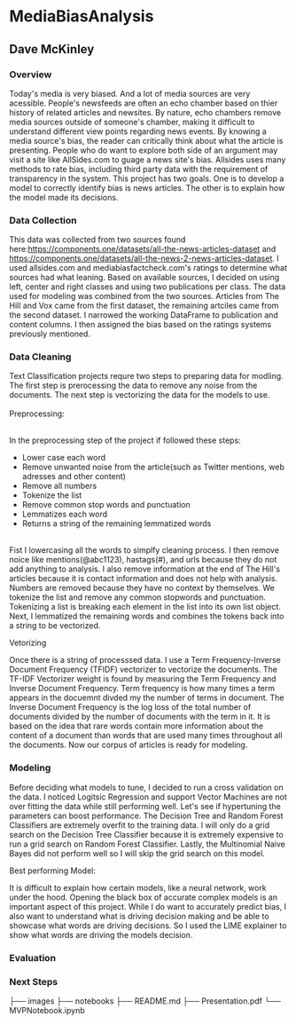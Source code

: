 # MediaBiasAnalysis
## Dave McKinley

### Overview

Today's media is very biased. And a lot of media sources are very acessible. People's newsfeeds are often an echo chamber based on thier history of related articles and newsites. By nature, echo chambers remove media sources outside of someone's chamber, making it difficult to understand different view points regarding news events. By knowing a media source's bias, the reader can critically think about what the article is presenting. People who do want to explore both side of an argument may visit a site like AllSides.com to guage a news site's bias. Allsides uses many methods to rate bias, including third party data with the requirement of transparency in the system. This project has two goals. One is to develop a model to correctly identify bias is news articles. The other is to explain how the model made its decisions. 

### Data Collection

This data was collected from two sources found here:https://components.one/datasets/all-the-news-articles-dataset and https://components.one/datasets/all-the-news-2-news-articles-dataset. I used allsides.com and mediabiasfactcheck.com's ratings to determine what sources had what leaning. Based on available sources, I decided on using left, center and right classes and using two publications per class. The data used for modeling was combined from the two sources. Articles from The Hill and Vox came from the first dataset, the remaining artciles came from the second dataset. I narrowed the working DataFrame to publication and content columns. I then assigned the bias based on the ratings systems previously mentioned.

### Data Cleaning

Text Classification projects requre two steps to preparing data for modling. The first step is prerocessing the data to remove any noise from the documents. The next step is vectorizing the data for the models to use. <br><br>
Preprocessing:<br><br>

In the preprocessing step of the project if followed these steps:<br>
-   Lower case each word
-   Remove unwanted noise from the article(such as Twitter mentions, web adresses and other content)
-   Remove all numbers
-   Tokenize the list
-   Remove common stop words and punctuation
-   Lemmatizes each word
-   Returns a string of the remaining lemmatized words<br><br>
   
Fist I lowercasing all the words to simplfy cleaning process. I then remove noice like mentions(@abc1123), hastags(#), and urls because they do not add anything to analysis. I also remove information at the end of The Hill's articles because it is contact information and does not help with analysis. Numbers are removed because they have no context by themselves. We tokenize the list and remove any common stopwords and punctuation.  Tokenizing a list is breaking each element in the list into its own list object. Next, I lemmatized the remaining words and combines the tokens back into a string to be vectorized.

Vetorizing

Once there is a string of processsed data. I use a Term Frequency-Inverse Document Frequency (TFIDF) vectorizer to vectorize the documents. The TF-IDF Vectorizer weight is found by measuring the Term Frequency and Inverse Document Frequency. Term frequency is how many times a term appears in the docuemnt divded my the number of terms in document. The Inverse Document Frequency is the log loss of the total number of documents divided by the number of documents with the term in it. It is based on the idea that rare words contain more information about the content of a document than words that are used many times throughout all the documents. Now our corpus of articles is ready for modeling.

### Modeling

Before deciding what models to tune, I decided to run a cross validation on the data. I noticed Logitsic Regression and support Vector Machines are not over fitting the data while still performing well. Let's see if hypertuning the parameters can boost performance. The Decision Tree and Random Forest Classifiers are extremely overfit to the training data. I will only do a grid search on the Decision Tree Classifier because it is extremely expensive to run a grid search on Random Forest Classifier. Lastly, the Multinomial Naive Bayes did not perform well so I will skip the grid search on this model.

Best performing Model:

It is difficult to explain how certain models, like a neural network, work under the hood. Opening the black box of accurate complex models is an important aspect of this project. While I do want to accurately predict bias, I also want to understand what is driving decision making and be able to showcase what words are driving decisions. So I used the LIME explainer to show what words are driving the models decision. 

### Evaluation


### Next Steps




├── images
├── notebooks
├── README.md
├── Presentation.pdf
└── MVPNotebook.ipynb
